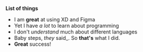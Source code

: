 **List of things**
- I am **great** at using XD and Figma
- Yet I have _a lot_ to learn about programming
- I don't _understand_ much about different languages
- Baby steps, _they_ said_. So **that's** what I did.
- **Great** success!
